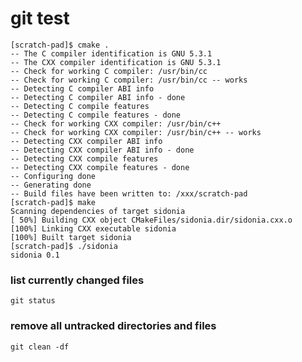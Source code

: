 # git test 

    [scratch-pad]$ cmake .
    -- The C compiler identification is GNU 5.3.1
    -- The CXX compiler identification is GNU 5.3.1
    -- Check for working C compiler: /usr/bin/cc
    -- Check for working C compiler: /usr/bin/cc -- works
    -- Detecting C compiler ABI info
    -- Detecting C compiler ABI info - done
    -- Detecting C compile features
    -- Detecting C compile features - done
    -- Check for working CXX compiler: /usr/bin/c++
    -- Check for working CXX compiler: /usr/bin/c++ -- works
    -- Detecting CXX compiler ABI info
    -- Detecting CXX compiler ABI info - done
    -- Detecting CXX compile features
    -- Detecting CXX compile features - done
    -- Configuring done
    -- Generating done
    -- Build files have been written to: /xxx/scratch-pad
    [scratch-pad]$ make
    Scanning dependencies of target sidonia
    [ 50%] Building CXX object CMakeFiles/sidonia.dir/sidonia.cxx.o
    [100%] Linking CXX executable sidonia
    [100%] Built target sidonia
    [scratch-pad]$ ./sidonia 
    sidonia 0.1

### list currently changed files

    git status
    
### remove all untracked directories and files

    git clean -df